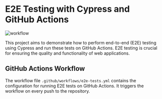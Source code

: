# E2E Testing with Cypress and GitHub Actions

![workflow](https://github.com/gamertense/nextjs-github-actions/actions/workflows/e2e.yml/badge.svg)

This project aims to demonstrate how to perform end-to-end (E2E) testing using Cypress and run these tests on GitHub Actions. E2E testing is crucial for ensuring the quality and functionality of web applications.

## GitHub Actions Workflow

The workflow file `.github/workflows/e2e-tests.yml` contains the configuration for running E2E tests on GitHub Actions. It triggers the workflow on every push to the repository.
